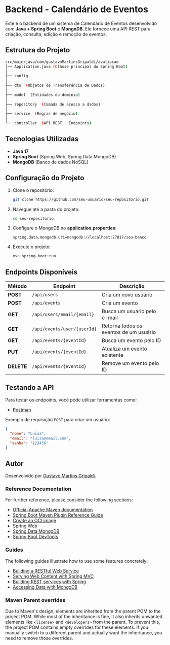 # Backend - Calendário de Eventos

Este é o backend de um sistema de Calendário de Eventos desenvolvido com **Java + Spring Boot** e **MongoDB**. Ele fornece uma API REST para criação, consulta, edição e remoção de eventos.

## Estrutura do Projeto

```bash
src/main/java/com/gustavoMartinsGripaldi/avaliacao
│── Application.java (Classe principal do Spring Boot)
│
├── config
│
├── dto  (Objetos de Transferência de Dados)
│
├── model  (Entidades do domínio)
│
├── repository  (Camada de acesso a dados)
│
├── service  (Regras de negócio)
│
└── controller  (API REST - Endpoints)
```

## Tecnologias Utilizadas
- **Java 17**
- **Spring Boot** (Spring Web, Spring Data MongoDB)
- **MongoDB** (Banco de dados NoSQL)

## Configuração do Projeto
1. Clone o repositório:
   ```bash
   git clone https://github.com/seu-usuario/seu-repositorio.git
   ```
2. Navegue até a pasta do projeto:
   ```bash
   cd seu-repositorio
   ```
3. Configure o MongoDB no **application.properties**:
   ```properties
   spring.data.mongodb.uri=mongodb://localhost:27017/seu-banco
   ```
4. Execute o projeto:
   ```bash
   mvn spring-boot:run
   ```

## Endpoints Disponíveis

| Método | Endpoint | Descrição |
| ------ | -------- | --------- |
| **POST**   | `/api/users` | Cria um novo usuário |
| **POST**   | `/api/events` | Cria um evento |
| **GET**    | `/api/users/email/{email}` | Busca um usuário pelo e-mail |
| **GET**    | `/api/events/user/{userId}` | Retorna todos os eventos de um usuário |
| **GET**    | `/api/events/{eventId}` | Busca um evento pelo ID |
| **PUT**    | `/api/events/{eventId}` | Atualiza um evento existente |
| **DELETE** | `/api/events/{eventId}` | Remove um evento pelo ID |

## Testando a API
Para testar os endpoints, você pode utilizar ferramentas como:
- [Postman](https://www.postman.com/)


Exemplo de requisição `POST` para criar um usuário:
```json
{
  "nome": "Luisa",
  "email": "luisa@email.com",
  "senha": "123456"
}
```

## Autor 
Desenvolvido por [Gustavo Martins Gripaldi](https://g2martins.github.io/G2Portfolio/).

### Reference Documentation
For further reference, please consider the following sections:

* [Official Apache Maven documentation](https://maven.apache.org/guides/index.html)
* [Spring Boot Maven Plugin Reference Guide](https://docs.spring.io/spring-boot/3.4.3/maven-plugin)
* [Create an OCI image](https://docs.spring.io/spring-boot/3.4.3/maven-plugin/build-image.html)
* [Spring Web](https://docs.spring.io/spring-boot/3.4.3/reference/web/servlet.html)
* [Spring Data MongoDB](https://docs.spring.io/spring-boot/3.4.3/reference/data/nosql.html#data.nosql.mongodb)
* [Spring Boot DevTools](https://docs.spring.io/spring-boot/3.4.3/reference/using/devtools.html)

### Guides
The following guides illustrate how to use some features concretely:

* [Building a RESTful Web Service](https://spring.io/guides/gs/rest-service/)
* [Serving Web Content with Spring MVC](https://spring.io/guides/gs/serving-web-content/)
* [Building REST services with Spring](https://spring.io/guides/tutorials/rest/)
* [Accessing Data with MongoDB](https://spring.io/guides/gs/accessing-data-mongodb/)

### Maven Parent overrides

Due to Maven's design, elements are inherited from the parent POM to the project POM.
While most of the inheritance is fine, it also inherits unwanted elements like `<license>` and `<developers>` from the parent.
To prevent this, the project POM contains empty overrides for these elements.
If you manually switch to a different parent and actually want the inheritance, you need to remove those overrides.

